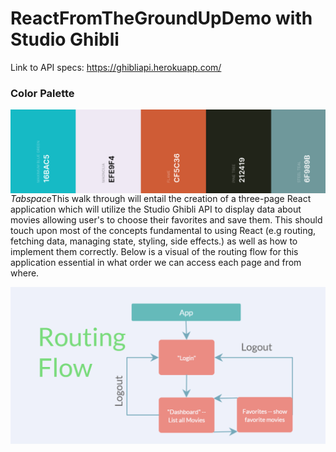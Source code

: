 # ReactFromTheGroundUpDemo with Studio Ghibli

Link to API specs: https://ghibliapi.herokuapp.com/

### Color Palette 

<img src="./ghibli.png"
     alt="Color Palette"
     style="float: left; margin-right: 10px;" />

*Tabspace*This walk through will entail the creation of a three-page React application which will utilize the Studio Ghibli API to display data about movies allowing user's to choose their favorites and save them. This should touch upon most of the concepts fundamental to using React (e.g routing, fetching data, managing state, styling, side effects.) as well as how to implement them correctly. Below is a visual of the routing flow for this application essential in what order we can access each page and from where. 


<img src="./GhibliRouting.PNG"
     alt="Color Palette"
     style="float: left; margin-right: 10px;" />

